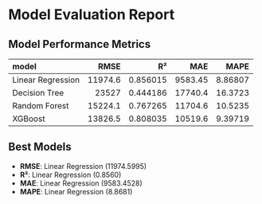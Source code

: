 # Model Evaluation Report

## Model Performance Metrics

| model             |    RMSE |       R² |      MAE |     MAPE |
|:------------------|--------:|---------:|---------:|---------:|
| Linear Regression | 11974.6 | 0.856015 |  9583.45 |  8.86807 |
| Decision Tree     | 23527   | 0.444186 | 17740.4  | 16.3723  |
| Random Forest     | 15224.1 | 0.767265 | 11704.6  | 10.5235  |
| XGBoost           | 13826.5 | 0.808035 | 10519.6  |  9.39719 |

## Best Models

- **RMSE**: Linear Regression (11974.5995)
- **R²**: Linear Regression (0.8560)
- **MAE**: Linear Regression (9583.4528)
- **MAPE**: Linear Regression (8.8681)
